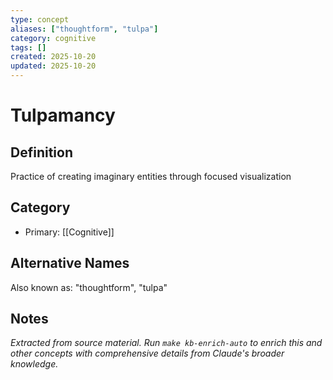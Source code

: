 ```yaml
---
type: concept
aliases: ["thoughtform", "tulpa"]
category: cognitive
tags: []
created: 2025-10-20
updated: 2025-10-20
---
```


# Tulpamancy

## Definition

Practice of creating imaginary entities through focused visualization

## Category

- Primary: [[Cognitive]]

## Alternative Names

Also known as: "thoughtform", "tulpa"

## Notes

*Extracted from source material. Run `make kb-enrich-auto` to enrich this and other concepts with comprehensive details from Claude's broader knowledge.*
